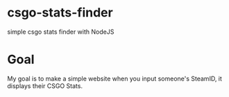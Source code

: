 # csgo-stats-finder
simple csgo stats finder with NodeJS

# Goal
My goal is to make a simple website when you input someone's SteamID, it displays their CSGO Stats.
